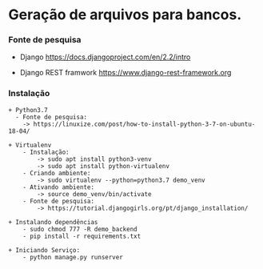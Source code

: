 Geração de arquivos para bancos.
===================================

### Fonte de pesquisa
* Django https://docs.djangoproject.com/en/2.2/intro

* Django REST framwork https://www.django-rest-framework.org

### Instalação

    + Python3.7
      - Fonte de pesquisa:
        -> https://linuxize.com/post/how-to-install-python-3-7-on-ubuntu-18-04/

    + Virtualenv
        - Instalação:
            -> sudo apt install python3-venv	
            -> sudo apt install python-virtualenv
        - Criando ambiente:
            -> sudo virtualenv --python=python3.7 demo_venv
        - Ativando ambiente:
            -> source demo_venv/bin/activate
        - Fonte de pesquisa:
            -> https://tutorial.djangogirls.org/pt/django_installation/

    + Instalando dependências 
        - sudo chmod 777 -R demo_backend
        - pip install -r requirements.txt

    + Iniciando Serviço:
        - python manage.py runserver
